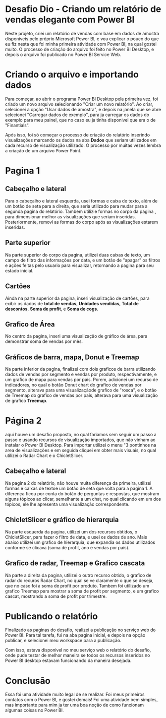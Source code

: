 
# Desafio Dio - Criando um relatório de vendas elegante com Power BI
Neste projeto, criei um relatório de vendas com base em dados de amostra disponiveis pelo próprio Microsoft Power BI, e vou explicar o pouco do que eu fiz nesta que foi minha primeira atividade com Power BI, na qual gostei muito. O processo de criação do arquivo foi feito no Power BI Desktop, e depois o arquivo foi publicado no Power BI Service Web.

# Criando o arquivo e importando dados
Para começar, ao abrir o programa Power BI Desktop pela primeira vez, foi criado um novo arquivo selecionando "Criar um novo relatório". Ao criar, selecionei a opção "Usar dados de amostra", e depois na janela que se abre selecionei "Carregar dados de exemplo", para ja carregar os dados do exemplo para meu painel, que no caso eu ja tinha disponivel que era o de "Finantials".

Após isso, foi só começar o processo de criação do relatório inserindo visualizações marcando os dados na aba **Dados** que seriam utilizados em cada recurso de visualização utilizado. O processo por muitas vezes lembra a criação de um arquivo Power Point.

# Pagina 1

## Cabeçalho e lateral
Para o cabeçalho e lateral esquerda, usei formas e caixa de texto, além de um botão de seta para a direita, que seria utilizado para mudar para a segunda pagina do relatório. Tambem utilizie formas no corpo da pagina , para dimensionar melhor as visualizações que seriam inseridas. Posteriormente, removi as formas do corpo após as visualizações estarem inseridas.

## Parte superior
Na parte superior do corpo da pagina, utilizei duas caixas de texto, um campo de filtro das informações por data, e um botão de "apagar" os filtros e ações feitas pelo usuario para visualizar, retornando a pagina para seu estado inicial.

## Cartões
Ainda na parte superior da pagina, inseri visualização de cartões, para exibir os dados de **total de vendas**, **Unidades vendidas**, **Total de descontos**, **Soma de profit**, e **Soma de cogs**.

## Grafico de Área
No centro da pagina, inseri uma visualização de gráfico de área, para demonstrar soma de vendas por mês.

## Gráficos de barra, mapa, Donut e Treemap
Na parte inferior da pagina, finalizei com dois graficos de barra utilizando dados de vendas por segmento e vendas por produto, respectivamente, e um grafico de mapa para vendas por país. Porem, adicionei um recurso de indicadores, no qual o botão Donut chart do grafico de vendas por segmento, alterava para uma visualizaçãode grafico de "rosca", e o botão de Treemap do grafico de vendas por país, alterava para uma visualização de grafico **Treemap**.

# Página 2
aqui houve um desafio proposto, no qual fariamos sem seguir um passo a passo e usando recursos de visualização importados, que não vinham ao instalar o Power BI Desktop. Para importar utilizei o menu "3 pontinhos na area de visualizações e em seguida cliquei em obter mais visuais, no qual utilizei o Radar Chart e o ChicletSlicer.

## Cabeçalho e lateral
Na pagina 2 do relatório, não houve muita diferença da primeira, utilizei formas e caixas de textoe um botão de seta que volta para a pagina 1. A diferença ficou por conta do botão de perguntas e respostas, que mostram alguns tópicos ao clicar, semelhante a um chat, no qual clicando em um dos tópicos, ele lhe apresenta uma visualização correspondente.

## ChicletSlicer e gráfico de hierarquia
Na parte esquerda da pagina, utilizei um dos recursos obtidos, o ChicletSlicer, para fazer o filtro de data, e usei os dados de ano. Mais abaixo utilizei um grafico de hierarquia, que expandia os dados utilizados conforme se clicava (soma de profit, ano e vendas por país).

## Grafico de radar, Treemap e Grafico cascata
Na parte a direita da pagina, utilizei o outro recurso obtido, o grafico de radar do recuros Radar Chart, no qual se ve claramente o que se deseja, que no caso foi a soma de profit por produto. Tambem foi utilizado um grafico Treemap para mostrar a soma de profit por segmento, e um grafico cascat, mostrando a soma de profit por trimestre.

# Publicando o relatório
Finalizado as paginas do desafio, realizei a publicação no serviço web do Power BI. Para tal tarefa, fui na aba pagina inicial, e depois na opção publicar, e selecionei meu workspace para a publicação.

Com isso, estava disponivel no meu serviço web o relatório do desafio, onde pude testar de melhor maneira se todos os recursos inseridos no Power BI desktop estavam funcionando da maneira desejada.

# Conclusão
Essa foi uma atividade muito legal de se realizar. Foi meus primeiros contatos com o Power BI, e gostei demais! Foi uma atividade bem simples, mas importante para mim ja ter uma boa noção de como funcionam algumas coisas no Power BI.